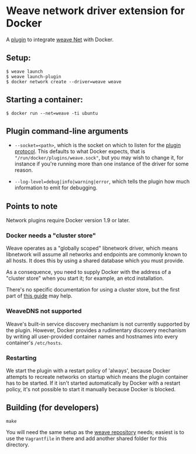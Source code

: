 # Weave network driver extension for Docker

A [plugin](http://docs.docker.com/engine/extend/plugin_api/) to
integrate [weave Net](http://weave.works/net/) with Docker.

## Setup:

    $ weave launch
    $ weave launch-plugin
    $ docker network create --driver=weave weave

## Starting a container:

    $ docker run --net=weave -ti ubuntu

## Plugin command-line arguments

 * `--socket=<path>`, which is the socket on which to listen for the
   [plugin protocol](http://docs.docker.com/engine/extend/plugin_api/). 
   This defaults to what Docker expects, that is
   `"/run/docker/plugins/weave.sock"`, but you may wish to
   change it, for instance if you're running more than one instance of
   the driver for some reason.

 * `--log-level=debug|info|warning|error`, which tells the plugin
   how much information to emit for debugging.

## Points to note

Network plugins require Docker version 1.9 or later.

### Docker needs a "cluster store"

Weave operates as a "globally scoped" libnetwork driver, which means
libnetwork will assume all networks and endpoints are commonly known
to all hosts. It does this by using a shared database which you must
provide.

As a consequence, you need to supply Docker with the address of a "cluster
store" when you start it; for example, an etcd installation.

There's no specific documentation for using a cluster store, but the
first part of [this guide](https://github.com/docker/docker/blob/master/docs/userguide/networking/get-started-overlay.md) may help.

### WeaveDNS not supported

Weave's built-in service discovery mechanism is not currently
supported by the plugin.  However, Docker provides a rudimentary
discovery mechanism by writing all user-provided container names and
hostnames into every container's `/etc/hosts`.

### Restarting

We start the plugin with a restart policy of 'always', because
Docker attempts to recreate networks on startup which means the plugin
container has to be started. If it isn't started automatically by Docker
with a restart policy, it's not possible to start it manually because
Docker is blocked.

## Building (for developers)

    make

You will need the same setup as the
[weave repository](https://github.com/weaveworks/weave) needs; easiest
is to use the `Vagrantfile` in there and add another shared folder for
this directory.
